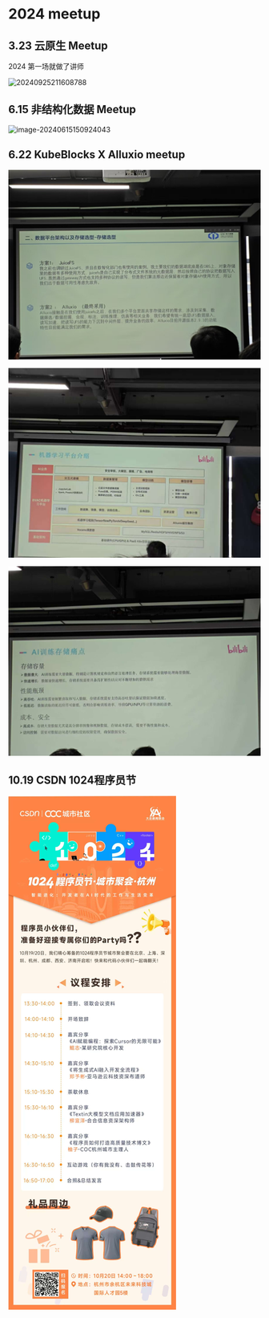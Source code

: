 # 2024 meetup


<!--more-->

## 3.23 云原生 Meetup


2024 第一场就做了讲师 

![20240925211608788](https://zhuyaguang-1308110266.cos.ap-shanghai.myqcloud.com/img/image-20240925211608788.png)

## 6.15 非结构化数据 Meetup

![image-20240615150924043](https://zhuyaguang-1308110266.cos.ap-shanghai.myqcloud.com/img/image-20240615150924043.png)

## 6.22 KubeBlocks X Alluxio meetup

![alt-text](../img/2cb88b8f9f43301d5b88ec98e796592.jpg)

![alt-text2](../img/21732417109_.pic.jpg)

![alt-text3](../img/31732417110_.pic.jpg)

## 10.19 CSDN 1024程序员节

![alt2text](../img/af3a333198d24bd1db448a9b03aec15.jpg)


